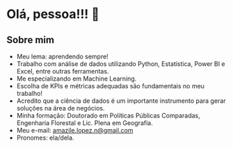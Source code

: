 # Olá, pessoa!!! 👋

## Sobre mim
- Meu lema: aprendendo sempre!
- Trabalho com análise de dados utilizando Python, Estatística, Power BI e Excel, entre outras ferramentas. 
- Me especializando em Machine Learning.
- Escolha de KPIs e métricas adequadas são fundamentais no meu trabalho!
- Acredito que a ciência de dados é um importante instrumento para gerar soluções na área de negócios.
- Minha formação: Doutorado em Políticas Públicas Comparadas, Engenharia Florestal e Lic. Plena em Geografia. 
- Meu e-mail: amazile.lopez.n@gmail.com
- Pronomes: ela/dela.



